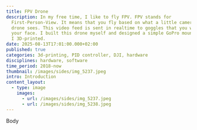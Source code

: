 ```yaml
---
title: FPV Drone
description: In my free time, I like to fly FPV. FPV stands for
  First-Person-View. It means that you fly based on what a little camera in the
  drone sees. This video feed is sent in realtime to goggles that you wear on
  your face. I built this drone myself and designed a simple GoPro mount, which
  I 3D-printed.
date: 2025-08-13T17:01:00.000+02:00
published: true
categories: 3d-printing, PID controller, DJI, hardware
disciplines: hardware, software
time_period: 2018-now
thumbnail: /images/sides/img_5237.jpeg
intro: Introduction
content_layout:
  - type: image
    images:
      - url: /images/sides/img_5237.jpeg
      - url: /images/sides/img_5238.jpeg
---
```

Body
